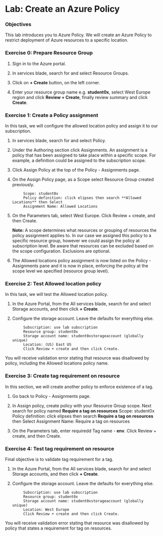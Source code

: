 # Lab: Create an Azure Policy


### Objectives

This lab introduces you to Azure Policy. We will create an Azure Policy to restrict deployment of Azure resources to a specific location.

### Exercise 0: Prepare Resource Group

1. Sign in to the Azure portal.

1. In services blade, search for and select Resource Groups.

1. Click on **+ Create** button, on the left corner.

1. Enter your resource group name e.g. **student0x**, select West Europe region and click **Review + Create**, finally review summary and click **Create**.

### Exercise 1: Create a Policy assignment

In this task, we will configure the allowed location policy and assign it to our subscription.

1. In services blade, search for and select Policy.

1. Under the Authoring section click Assignments. An assignment is a policy that has been assigned to take place within a specific scope. For example, a definition could be assigned to the subscription scope.

1. Click Assign Policy at the top of the Policy - Assignments page.

1. On the Assign Policy page, as a Scope select Resource Group created previously.

            Scope: student0x
            Policy definition: click elipses then search **Allowed Locations** then Select
            Assignment Name: Allowed Locations

1. On the Parameters tab, select West Europe. Click Review + create, and then Create.

      **Note:** A scope determines what resources or grouping of resources the policy assignment applies to. In our case we assigned this policy to a specific resource group, however we could assign the policy at subscription level. Be aware that resources can be excluded based on the scope configuration. Exclusions are optional.

1. The Allowed locations policy assignment is now listed on the Policy - Assignments pane and it is now in place, enforcing the policy at the scope level we specified (resource group level).

### Exercise 2: Test Allowed location policy
In this task, we will test the Allowed location policy.

1. In the Azure Portal, from the All services blade, search for and select Storage accounts, and then click **+ Create**.

1. Configure the storage account. Leave the defaults for everything else.

            Subscription: use lab subscription
            Resource group: student0x
            Storage account name: student0xstorageaccount (globally unique)
            Location: (US) East US
            Click Review + create and then click Create.

You will receive validation error stating that resource was disallowed by policy, including the Allowed locations policy name.

### Exercise 3: Create tag requirement on resource

In this section, we will create another policy to enforce existence of a tag.

1. Go back to Policy - Assignments page.

1. In Assign policy, create policy with your Resource Group scope. Next search for policy named **Require a tag on resources**
            Scope: student0x
            Policy definition: click elipses then search **Require a tag on resources** then Select
            Assignment Name: Require a tag on resources

1. On the Parameters tab, enter requiredd Tag name - **env**. Click Review + create, and then Create.

### Exercise 4: Test tag requirement on resource

Final objective is to validate tag requirement for a tag.

1. In the Azure Portal, from the All services blade, search for and select Storage accounts, and then click **+ Create**.

1. Configure the storage account. Leave the defaults for everything else.

            Subscription: use lab subscription
            Resource group: student0x
            Storage account name: student0xstorageaccount (globally unique)
            Location: West Europe	
            Click Review + create and then click Create.

You will receive validation error stating that resource was disallowed by policy that states a requirement for tag on resources.
